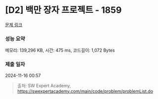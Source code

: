 # [D2] 백만 장자 프로젝트 - 1859 

[문제 링크](https://swexpertacademy.com/main/code/problem/problemDetail.do?contestProbId=AV5LrsUaDxcDFAXc) 

### 성능 요약

메모리: 139,296 KB, 시간: 475 ms, 코드길이: 1,072 Bytes

### 제출 일자

2024-11-16 00:57



> 출처: SW Expert Academy, https://swexpertacademy.com/main/code/problem/problemList.do